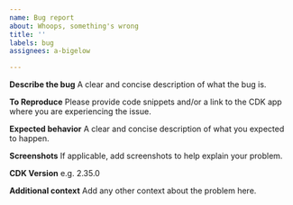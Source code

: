 ```yaml
---
name: Bug report
about: Whoops, something's wrong
title: ''
labels: bug
assignees: a-bigelow

---
```


**Describe the bug**
A clear and concise description of what the bug is.

**To Reproduce**
Please provide code snippets and/or a link to the CDK app where you are experiencing the issue.

**Expected behavior**
A clear and concise description of what you expected to happen.

**Screenshots**
If applicable, add screenshots to help explain your problem.

**CDK Version**
e.g. 2.35.0

**Additional context**
Add any other context about the problem here.
